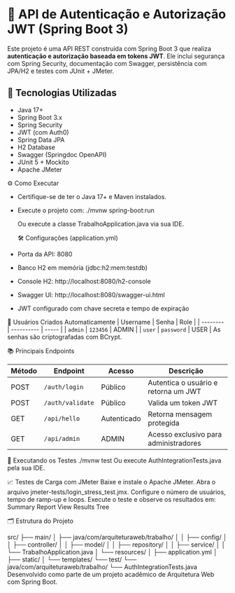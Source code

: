 # 🚀 API de Autenticação e Autorização JWT (Spring Boot 3)

Este projeto é uma API REST construída com Spring Boot 3 que realiza **autenticação e autorização baseada em tokens JWT**. Ele inclui segurança com Spring Security, documentação com Swagger, persistência com JPA/H2 e testes com JUnit + JMeter.

## 🧰 Tecnologias Utilizadas

- Java 17+
- Spring Boot 3.x
- Spring Security
- JWT (com Auth0)
- Spring Data JPA
- H2 Database
- Swagger (Springdoc OpenAPI)
- JUnit 5 + Mockito
- Apache JMeter

⚙️ Como Executar
- Certifique-se de ter o Java 17+ e Maven instalados.
- Execute o projeto com:
   ./mvnw spring-boot:run

  Ou execute a classe TrabalhoApplication.java via sua IDE.

  🛠️ Configurações (application.yml)
- Porta da API: 8080
- Banco H2 em memória (jdbc:h2:mem:testdb)
- Console H2: http://localhost:8080/h2-console
- Swagger UI: http://localhost:8080/swagger-ui.html
- JWT configurado com chave secreta e tempo de expiração

👤 Usuários Criados Automaticamente
| Username | Senha      | Role  |
| -------- | ---------- | ----- |
| `admin`  | `123456`   | ADMIN |
| `user`   | `password` | USER  |
As senhas são criptografadas com BCrypt.

📚 Principais Endpoints

| Método | Endpoint         | Acesso      | Descrição                             |
| ------ | ---------------- | ----------- | ------------------------------------- |
| POST   | `/auth/login`    | Público     | Autentica o usuário e retorna um JWT  |
| POST   | `/auth/validate` | Público     | Valida um token JWT                   |
| GET    | `/api/hello`     | Autenticado | Retorna mensagem protegida            |
| GET    | `/api/admin`     | ADMIN       | Acesso exclusivo para administradores |

🧪 Executando os Testes
./mvnw test
Ou execute AuthIntegrationTests.java pela sua IDE.

📈 Testes de Carga com JMeter
Baixe e instale o Apache JMeter.
Abra o arquivo jmeter-tests/login_stress_test.jmx.
Configure o número de usuários, tempo de ramp-up e loops.
Execute o teste e observe os resultados em:
Summary Report
View Results Tree

🗂️ Estrutura do Projeto

src/
├── main/
│   ├── java/com/arquiteturaweb/trabalho/
│   │   ├── config/
│   │   ├── controller/
│   │   ├── model/
│   │   ├── repository/
│   │   ├── service/
│   │   └── TrabalhoApplication.java
│   └── resources/
│       ├── application.yml
│       ├── static/
│       └── templates/
└── test/
    └── java/com/arquiteturaweb/trabalho/
        └── AuthIntegrationTests.java
Desenvolvido como parte de um projeto acadêmico de Arquitetura Web com Spring Boot.
